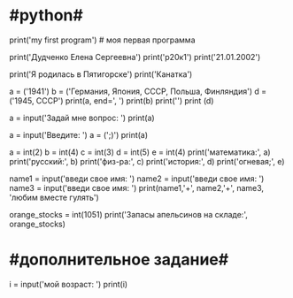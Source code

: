 #python#
========

print('my first program')  # моя первая программа 

print('Дудченко Елена Сергеевна')
print('р20к1')
print('21.01.2002')

print('Я родилась в Пятигорске')
print('Канатка')

a = ('1941')
b = ('Германия, Япония, СССР, Польша, Финляндия')
d = ('1945, CCCP')
print(a, end=', ')
print(b)
print('')
print (d)

a = input('Задай мне вопрос: ')
print(a)

a = input('Введите: ')
a = (';)')
print(a)
  
a = int(2)
b = int(4)
c = int(3)
d = int(5)
e = int(4)
print('математика:', a)
print('русский:', b)
print('физ-ра:', c)
print('история:', d)
print('огневая;', e)
  
  
name1 = input('введи свое имя: ')
name2 = input('введи свое имя: ')
name3 = input('введи свое имя: ')
print(name1,'+', name2,'+', name3, 'любим вместе гулять')
  
orange_stocks = int(1051)
print('Запасы апельсинов на складе:', orange_stocks)
 
#дополнительное задание#
========================
i = input('мой возраст: ')
print(i)
